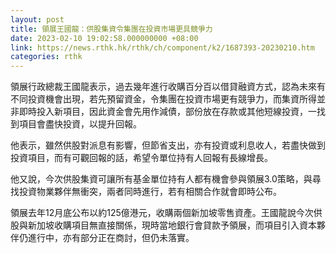 ```yaml
---
layout: post
title: 領展王國龍：供股集資令集團在投資市場更具競爭力
date: 2023-02-10 19:02:58.000000000 +08:00
link: https://news.rthk.hk/rthk/ch/component/k2/1687393-20230210.htm
categories: rthk
---
```


領展行政總裁王國龍表示，過去幾年進行收購百分百以借貸融資方式，認為未來有不同投資機會出現，若先預留資金，令集團在投資市場更有競爭力，而集資所得並非即時投入新項目，因此資金會先用作減債，部份放在存款或其他短線投資，一找到項目會盡快投資，以提升回報。

他表示，雖然供股對派息有影響，但節省支出，亦有投資或利息收人，若盡快做到投資項目，而有可觀回報的話，希望令單位持有人回報有長線增長。

他又說，今次供股集資可讓所有基金單位持有人都有機會參與領展3.0策略，與尋找投資物業夥伴無衝突，兩者同時進行，若有相關合作就會即時公布。

領展去年12月底公布以約125億港元，收購兩個新加坡零售資產。王國龍說今次供股與新加坡收購項目無直接關係，現時當地銀行會貸款予領展，而項目引入資本夥伴仍進行中，亦有部分正在商討，但仍未落實。
